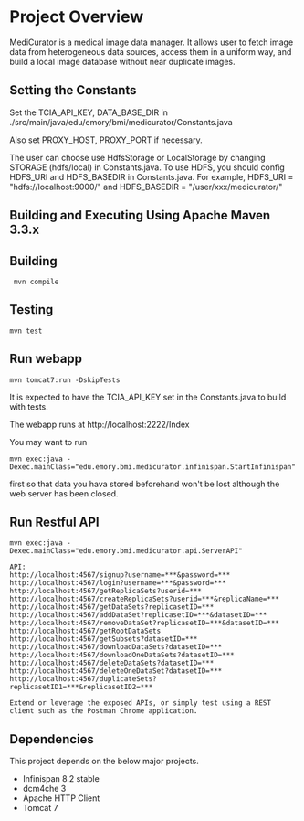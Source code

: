 # Project Overview

MediCurator is a medical image data manager. It allows user to fetch image data from heterogeneous data sources, access them in a uniform way, and build a local image database without near duplicate images.


## Setting the Constants
Set the TCIA_API_KEY, DATA_BASE_DIR in ./src/main/java/edu/emory/bmi/medicurator/Constants.java

Also set PROXY_HOST, PROXY_PORT if necessary.

The user can choose use HdfsStorage or LocalStorage by changing STORAGE (hdfs/local) in Constants.java.
To use HDFS, you should config HDFS_URI and HDFS_BASEDIR in Constants.java.
For example, HDFS_URI = "hdfs://localhost:9000/"  and  HDFS_BASEDIR = "/user/xxx/medicurator/"


## Building and Executing Using Apache Maven 3.3.x
Building
--------
     mvn compile

Testing
--------
    mvn test

Run webapp
--------
    mvn tomcat7:run -DskipTests

It is expected to have the TCIA_API_KEY set in the Constants.java to build with tests.

The webapp runs at http://localhost:2222/Index

You may want to run

    mvn exec:java -Dexec.mainClass="edu.emory.bmi.medicurator.infinispan.StartInfinispan" 

first so that data you hava stored beforehand won't be lost although the web server has been closed.

Run Restful API
--------

    mvn exec:java -Dexec.mainClass="edu.emory.bmi.medicurator.api.ServerAPI"
    
    API:
    http://localhost:4567/signup?username=***&password=*** 
    http://localhost:4567/login?username=***&password=***
    http://localhost:4567/getReplicaSets?userid=***
    http://localhost:4567/createReplicaSets?userid=***&replicaName=***
    http://localhost:4567/getDataSets?replicasetID=***
    http://localhost:4567/addDataSet?replicasetID=***&datasetID=***
    http://localhost:4567/removeDataSet?replicasetID=***&datasetID=***
    http://localhost:4567/getRootDataSets
    http://localhost:4567/getSubsets?datasetID=***
    http://localhost:4567/downloadDataSets?datasetID=***
    http://localhost:4567/downloadOneDataSets?datasetID=***
    http://localhost:4567/deleteDataSets?datasetID=***
    http://localhost:4567/deleteOneDataSet?datasetID=***
    http://localhost:4567/duplicateSets?replicasetID1=***&replicasetID2=***
    
    Extend or leverage the exposed APIs, or simply test using a REST client such as the Postman Chrome application.


## Dependencies
This project depends on the below major projects.

* Infinispan 8.2 stable
* dcm4che 3
* Apache HTTP Client
* Tomcat 7

